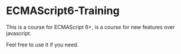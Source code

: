 # ECMAScript6-Training

This is a course for ECMAScript 6+, is a course for new features over javascript.

Feel free to use it if you need.
